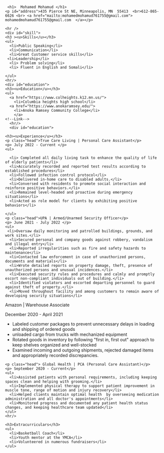  <html>
<head>
  <title></title>
  <link rel="stylesheet" href="style.css">
 </head>
 <body>


  
     <h1>  Mohamed Mohamud </h1>
    <p id="address">435 Pierce St NE, Minneapolis, MN  55413  <br>612-865-6626 <br> <a href="mailto:mohamedmohamud761755@gmail.com"> mohamedmohamud761755@gmail.com  </a></p>

    <hr />
    <div id="skill">
    <h3 ><u>Skills</u></h3>
    <ul>
      <li>Public Speaking</li>
      <li>Communication</li>
      <li>Great Customer service skills</li>
     <li>Leadership</li>
      <li> Problem solving</li>
      <li> Fluent in English and Somali</li>

    </ul>
    <hr/>
    <div id="education">
    <h3><u>Education</u></h3>
    <ul>
      <a href="https://www.colheights.k12.mn.us/">
        <li>Columbia heights high school</li>
      <a href="https://www.anokaramsey.edu/"> 
        <li>Anoka Ramsey Community College</li>
        </a>
    <!--Link-->
      <hr/>
      <div id="education">

    <h3><u>Experience</u></h3>
    <p class="head">True Care Living | Personal Care Assistant</p>
    <p> July 2022 - Current </p>
    <ul>
 
      <li> Completed all daily living task to enhance the quality of life of elderly patients</li>
      <li>Accurately recorded and reported test results according to established procedures</li>
      <li>Followed infection control protocol</li>
      <li>Delivered in-home care to disabled adults.</li>
      <li>Conversed with residents to promote social interaction and reinforce positive behaviors.</li>
      <li>Remained level-headed and proactive during emergency situations</li>
      <li>Acted as role model for clients by exhibiting positive behaviors</li>
  
    </ul>
    <p class="head">UPA | Armed/Unarmed Security Officer</p>
    <p> June 2021 - July 2022 </p>
    <ul>
     <li>Oversaw daily monitoring and patrolled buildings, grounds, and work sites.</li>
      <li>Secured personal and company goods against robbery, vandalism and illegal entry</li>
      <li>Reported irregularities such as fire and safety hazards to maintenance</li>
      <li>Contacted law enforcement in case of unauthorized persons, documents and materials</li>
      <li>Wrote detailed reports on property damage, theft, presence of unauthorized persons and unusual incidences.</li>
      <li>Executed security rules and procedures and calmly and promptly escort non-compliant individuals out of building.</li>
      <li>Identified violators and escorted departing personnel to guard against theft of property.</li>
      <li>Moved throughout facility and among customers to remain aware of developing security situations</li>
   </ul>
   <p class="head"> Amazon | Warehouse Associate</p>
   <p> December 2020 - April 2021 </p>
   <ul>
     <li>Labeled customer packages to prevent unnecessary delays in loading and shipping of ordered goods</li>
     <li>unloaded cargo from trucks with mechanized equipment</li>
     <li>Rotated goods in inventory by following "first in, first out" approach to keep shelves organized and well-stocked</li>
     <li>Examined incoming and outgoing shipments, rejected damaged items and appropriately recorded discrepancies.</li>
    </ul>
   
    <p class="head"> Global Health | PCA (Personal Care Assistant)</p>
    <p> September 2020 - Current</p>
    <ul>
      <li>Assisted patients with personal requirements, including keeping spaces clean and helping with grooming.</li>
      <li>Implemented physical therapy to support patient improvement in muscle tone, range of motion and injury recovery</li>
      <li>Helped clients maintain optimal health  by overseeing medication administration and all doctor's appointments</li>
      <li>Monitored progress and documented any patient health status changes, and keeping healthcare team updated</li>
    </ul>
    <hr/>
  
    <h3>Extracurriculars</h3>
    <ul>
      <li>Basketball Coach</li>
      <li>Youth mentor at the YMCA</li>
      <li>Volunteered in numerous fundraisers</li>
    </ul>
  </div>
  <div class="right"></div>
  <div id="footer">
